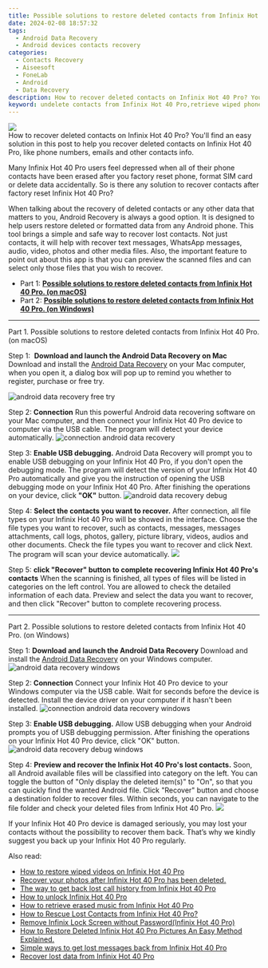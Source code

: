 ```yaml
---
title: Possible solutions to restore deleted contacts from Infinix Hot 40 Pro.
date: 2024-02-08 18:57:32
tags: 
  - Android Data Recovery
  - Android devices contacts recovery
categories: 
  - Contacts Recovery
  - Aiseesoft
  - FoneLab
  - Android
  - Data Recovery
description: How to recover deleted contacts on Infinix Hot 40 Pro? You'll find an easy solution in this post to help you recover deleted contacts on Infinix Hot 40 Pro, like phone numbers, emails and other contacts info.
keyword: undelete contacts from Infinix Hot 40 Pro,retrieve wiped phone number Infinix Hot 40 Pro,recover lost contacts from Infinix Hot 40 Pro,restore deleted phone number on Infinix Hot 40 Pro,unerase contacts,save erased contacts from Infinix Hot 40 Pro,Infinix Hot 40 Pro contacts recovery,restore contacts when deleted in Infinix Hot 40 Pro,Infinix Hot 40 Pro retrieve deleted contacts,contacts disappear Infinix Hot 40 Pro,Infinix Hot 40 Pro contacts disappeared,Infinix Hot 40 Pro issues with contacts deleted
---
```


<img src="https://img0mobiles.techidaily.com/images/best-assets/devices/infinix/infinix-hot-40-pro/2.jpg" class="atpl-imgstyle"  />

<div class="atpl-content atpl-for-fonelab-android recover-contacts">

<div class="atpl-post-description-part-1">
How to recover deleted contacts on Infinix Hot 40 Pro? You'll find an easy solution in this post to help you recover deleted contacts on Infinix Hot 40 Pro, like phone numbers, emails and other contacts info.
</div>




<div class="atpl-post-description-part-2">
<div class="tpl-content-sub-paragraph-normal">
  <p>
    Many Infinix Hot 40 Pro users feel depressed when all of their phone contacts have been erased after you factory reset phone, format SIM card or delete data accidentally. So is there any solution to recover contacts after factory reset Infinix Hot 40 Pro?
  </p>
</div>
</div>

<div class="atpl-post-description-part-3">
<div class="tpl-content-sub-paragraph-content">
  <p>
    When talking about the recovery of deleted contacts or any other data that matters to you, Android Recovery is always a good option. It is designed to help users restore deleted or formatted data from any Android phone. This tool brings a simple and safe way to recover lost contacts. Not just contacts, it will help with recover text messages, WhatsApp messages, audio, video, photos and other media files. Also, the important feature to point out about this app is that you can preview the scanned files and can select only those files that you wish to recover.
  </p>
</div>
</div>


<ul>
  <li>Part 1: <strong><a href="#p1"> Possible solutions to restore deleted contacts from Infinix Hot 40 Pro.  (on macOS)</a></strong></li>
  <li>Part 2: <strong><a href="#p2"> Possible solutions to restore deleted contacts from Infinix Hot 40 Pro.  (on Windows)</a></strong></li>
</ul>




<!-- Part 1 -->
<a id="p1" name="p1" ></a><hr>

<div>
  <span class="atpl-step-part-style">Part 1. Possible solutions to restore deleted contacts from Infinix Hot 40 Pro. (on macOS)</span>
</div>  

<span class="atpl-stepstyle-a"><span>Step 1: </span></span> <strong>Download and launch the Android Data Recovery on Mac</strong>
Download and install the <a href="https://tools.techidaily.com/aiseesoft-android-data-recovery/" target="_blank" rel="noopener">Android Data Recovery</a> on your Mac computer, when you open it, a dialog box will pop up to remind you whether to register, purchase or free try.

<img src="https://tools.techidaily.com/images/apps/aiseesoft/android-data-recovery/mac-free-try.png" class="atpl-imgstyle" alt="android data recovery free try" />

<span class="atpl-stepstyle-a"><span>Step 2: </span></span> <strong>Connection</strong>
Run this powerful Android data recovering software on your Mac computer, and then connect your Infinix Hot 40 Pro device to computer via the USB cable. The program will detect your device automatically.
<img src="https://tools.techidaily.com/images/apps/aiseesoft/android-data-recovery/mac-connection-interface.jpg" class="atpl-imgstyle" alt="connection android data recovery" />

<span class="atpl-stepstyle-a"><span>Step 3: </span></span> <strong>Enable USB debugging.</strong>
Android Data Recovery will prompt you to enable USB debugging on your Infinix Hot 40 Pro, if you don't open the debugging mode. The program will detect the version of your Infinix Hot 40 Pro automatically and give you the instruction of opening the USB debugging mode on your Infinix Hot 40 Pro. After finishing the operations on your device, click <strong>"OK"</strong> button.
<img src="https://tools.techidaily.com/images/apps/aiseesoft/android-data-recovery/mac-android-usb-debug.jpg"  class="atpl-imgstyle" alt="android data recovery debug" />

<span class="atpl-stepstyle-a"><span>Step 4: </span></span> <strong>Select the contacts you want to recover.</strong>
After connection, all file types on your Infinix Hot 40 Pro will be showed in the interface. Choose the file types you want to recover, such as contacts, messages, messages attachments, call logs, photos, gallery, picture library, videos, audios and other documents. Check the file types you want to recover and click Next. The program will scan your device automatically.
<img src="https://tools.techidaily.com/images/apps/aiseesoft/android-data-recovery/mac-choose-type-contacts.jpg" class="atpl-imgstyle"  />

<span class="atpl-stepstyle-a"><span>Step 5: </span></span> <strong>click "Recover" button to  complete recovering Infinix Hot 40 Pro's contacts</strong>
When the scanning is finished, all types of files will be listed in categories on the left control. You are allowed to check the detailed information of each data. Preview and select the data you want to recover, and then click "Recover" button to complete recovering process.


<a id="p2" name="p2"></a><hr>

<!-- Part 2 -->
<div>
  <span class="atpl-step-part-style">Part 2. Possible solutions to restore deleted contacts from Infinix Hot 40 Pro. (on Windows)</span>
</div>

<span class="atpl-stepstyle-a"><span>Step 1: </span></span> <strong>Download and launch the Android Data Recovery</strong>
Download and install the <a href="https://tools.techidaily.com/aiseesoft-android-data-recovery/" target="_blank" rel="noopener">Android Data Recovery</a> on your Windows computer.
<img src="https://tools.techidaily.com/images/apps/aiseesoft/android-data-recovery/win-start-interface.png"  class="atpl-imgstyle" alt="android data recovery windows" />

<span class="atpl-stepstyle-a"><span>Step 2: </span></span> <strong>Connection</strong>
Connect your Infinix Hot 40 Pro device to your Windows computer via the USB cable. Wait for seconds before the device is detected. Install the device driver on your computer if it hasn't been installed.
<img src="https://tools.techidaily.com/images/apps/aiseesoft/android-data-recovery/win-connection-interface.png" class="atpl-imgstyle" alt="connection android data recovery windows" />

<span class="atpl-stepstyle-a"><span>Step 3: </span></span> <strong>Enable USB debugging.</strong>
Allow USB debugging when your Android prompts you of USB debugging permission. After finishing the operations on your Infinix Hot 40 Pro device, click "OK" button.
<img src="https://tools.techidaily.com/images/apps/aiseesoft/android-data-recovery/win-android-usb-debug.png" class="atpl-imgstyle" alt="android data recovery debug windows" />

<span class="atpl-stepstyle-a"><span>Step 4: </span></span> <strong>Preview and recover the Infinix Hot 40 Pro's lost contacts.</strong>
Soon, all Android available files will be classified into category on the left. You can toggle the button of "Only display the deleted item(s)" to "On", so that you can quickly find the wanted Android file. Click "Recover" button and choose a destination folder to recover files. Within seconds, you can navigate to the file folder and check your deleted files from Infinix Hot 40 Pro.
<img src="https://tools.techidaily.com/images/apps/aiseesoft/android-data-recovery/win-recover-contacts.jpg" class="atpl-imgstyle"  />

<div class="atpl-post-description-part-4">
<div class="tpl-content-sub-paragraph-normal">
  <p>
    If your Infinix Hot 40 Pro device is damaged seriously, you may lost your contacts without the possibility to recover them back. That’s why we kindly suggest you back up your Infinix Hot 40 Pro regularly.
  </p>
</div>
</div>

<ins class="adsbygoogle"
     style="display:block"
     data-ad-client="ca-pub-7571918770474297"
     data-ad-slot="8358498916"
     data-ad-format="auto"
     data-full-width-responsive="true"></ins>

<span class="atpl-alsoreadstyle">Also read:</span>
<div><ul>
<li><a href="/how-to-restore-wiped-videos-on-infinix-hot-40-pro-by-fonelab-android-recover-video/" target="_blank" rel="noopener"><u>How to restore wiped videos on Infinix Hot 40 Pro</u></a></li>
<li><a href="/recover-your-photos-after-infinix-hot-40-pro-has-been-deleted-by-fonelab-android-recover-photos/" target="_blank" rel="noopener"><u>Recover your photos after Infinix Hot 40 Pro has been deleted.</u></a></li>
<li><a href="/the-way-to-get-back-lost-call-history-from-infinix-hot-40-pro-by-fonelab-android-recover-call-logs/" target="_blank" rel="noopener"><u>The way to get back lost call history from Infinix Hot 40 Pro</u></a></li>
<li><a href="/how-to-unlock-infinix-hot-40-pro-by-drfone-android-unlock-android-unlock/" target="_blank" rel="noopener"><u>How to unlock Infinix Hot 40 Pro</u></a></li>
<li><a href="/how-to-retrieve-erased-music-from-infinix-hot-40-pro-by-fonelab-android-recover-music/" target="_blank" rel="noopener"><u>How to retrieve erased music from Infinix Hot 40 Pro</u></a></li>
<li><a href="/how-to-rescue-lost-contacts-from-infinix-hot-40-pro-by-fonelab-android-recover-contacts/" target="_blank" rel="noopener"><u>How to Rescue Lost Contacts from Infinix Hot 40 Pro?</u></a></li>
<li><a href="/remove-infinix-lock-screen-without-password-infinix-hot-40-pro-by-drfone-android-unlock-android-unlock/" target="_blank" rel="noopener"><u>Remove Infinix Lock Screen without Password(Infinix Hot 40 Pro)</u></a></li>
<li><a href="/how-to-restore-deleted-infinix-hot-40-pro-pictures-an-easy-method-explained-by-fonelab-android-recover-pictures/" target="_blank" rel="noopener"><u>How to Restore Deleted Infinix Hot 40 Pro Pictures  An Easy Method Explained.</u></a></li>
<li><a href="/simple-ways-to-get-lost-messages-back-from-infinix-hot-40-pro-by-fonelab-android-recover-messages/" target="_blank" rel="noopener"><u>Simple ways to get lost messages back from Infinix Hot 40 Pro</u></a></li>
<li><a href="/recover-lost-data-from-infinix-hot-40-pro-by-fonelab-android-recover-data/" target="_blank" rel="noopener"><u>Recover lost data from Infinix Hot 40 Pro</u></a></li>
</ul></div>

</div>
